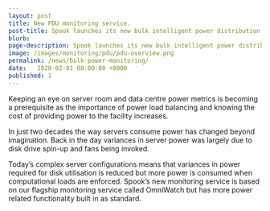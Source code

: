 ```yaml
---
layout: post
title: New PDU monitoring service.
post-title: Spook launches its new bulk intelligent power distribution unit (PDU) monitoring service.
blurb: 
page-description: Spook launches its new bulk intelligent power distribution unit (PDU) monitoring service that improves upon conventional single device monitoring.
image: /images/monitoring/pdu/pdu-overview.png 
permalink: /news/bulk-power-monitoring/
date:   2020-02-01 08:00:00 +0000
published: 1
---
```


Keeping an eye on server room and data centre power metrics is becoming a prerequisite as the importance of power load balancing and knowing the cost of providing power to the facility increases.

In just two decades the way servers consume power has changed beyond imagination. Back in the day variances in server power was largely due to disk drive spin-up and fans being invoked.

Today’s complex server configurations means that variances in power required for disk utilisation is reduced but more power is consumed when computational loads are enforced.
Spook’s new monitoring service is based on our flagship monitoring service called OmniWatch but has more power related functionality built in as standard.
